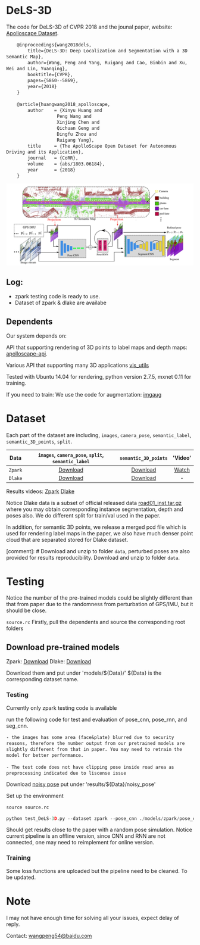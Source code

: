 
# DeLS-3D
The code for DeLS-3D of CVPR 2018 and the jounal paper, website: [Apolloscape Dataset](apolloscape.auto).

```
    @inproceedings{wang2018dels,
        title={DeLS-3D: Deep Localization and Segmentation with a 3D Semantic Map},
        author={Wang, Peng and Yang, Ruigang and Cao, Binbin and Xu, Wei and Lin, Yuanqing},
        booktitle={CVPR},
        pages={5860--5869},
        year={2018}
    }

    @article{huangwang2018_apolloscape,
        author    = {Xinyu Huang and
                   Peng Wang and
                   Xinjing Chen and
                   Qichuan Geng and
                   Dingfu Zhou and
                   Ruigang Yang},
        title     = {The ApolloScape Open Dataset for Autonomous Driving and its Application},
        journal   = {CoRR},
        volume    = {abs/1803.06184},
        year      = {2018}
    }

```

![](./fig/pipeline.png)



## Log:
- zpark testing code is ready to use.
- Dataset of zpark & dlake are availabe


## Dependents

Our system depends on:

API that supporting rendering of 3D points to label maps and depth maps:
[apolloscape-api](https://github.com/ApolloScapeAuto/dataset-api).

Various API that supporting many 3D applications
[vis_utils](https://github.com/pengwangucla/vis_utils)

Tested with Ubuntu 14.04 for rendering, python version 2.7.5, mxnet 0.11 for training.

If you need to train:
We use the code for augmentation:
[imgaug](https://github.com/aleju/imgaug)


# Dataset
Each part of the dataset are including, `images`, `camera_pose`, `semantic_label`, `semantic_3D_points`, `split`. 

| Data | `images`, `camera_pose`, `split`, `semantic_label` | `semantic_3D_points` | 'Video'|
|:-:|:-:|:-:|:-:|
|`Zpark`| [Download]() |  [Download]() | [Watch](https://www.youtube.com/watch?v=M6lhkzKFEhA)|
|`Dlake`| [Download]() |  [Download]() | - |

Results videos:
[Zpark](https://www.youtube.com/watch?v=HNPQVtgpjbE)
[Dlake](https://www.youtube.com/watch?v=ApyqPnvmJAs&t=1s)


Notice Dlake data is a subset of official released data [road01_inst.tar.gz](http://apolloscape.auto/scene.html) where you may obtain corresponding instance segmentation, depth and poses also. We do different split for train/val used in the paper. 

In addition, for semantic 3D points, we release a merged pcd file which is used for rendering label maps in the paper, 
we also have much denser point cloud that are separated stored for Dlake dataset. 

[comment]: # Download and unzip to folder `data`, perturbed poses are also provided for results reproducibility.
Download and unzip to folder `data`. 

# Testing
Notice the number of the pre-trained models could be slightly different than that from paper due to the randomness from perturbation of GPS/IMU, but it should be close.

`source.rc` Firstly, pull the dependents and source the corresponding root folders


## Download pre-trained models

Zpark: [Download](https://drive.google.com/file/d/1i3Fl6c0k__9AfLd96CZgaffbY_0g5cgf/view?usp=sharing)
Dlake: [Download]()

Download them and put under 'models/${Data}/' ${Data} is the corresponding dataset name.

### Testing
Currently only zpark testing code is available

run the following code for test and evaluation of pose_cnn, pose_rnn, and seg_cnn. 

```Notice 
- the images has some area (face&plate) blurred due to security reasons, therefore the number output from our pretrained models are slightly different from that in paper. You may need to retrain the model for better performance.

- The test code does not have clipping pose inside road area as preprocessing indicated due to liscense issue
```

Download [noisy pose]() put under 'results/${Data}/noisy_pose'

Set up the environment
```
source source.rc
```

```python
python test_DeLS-3D.py --dataset zpark --pose_cnn ./models/zpark/pose_cnn-0000 --pose_rnn models/zpark/pose_rnn-0000 --seg_cnn models/zpark/seg_cnn-0000
```

Should get results close to the paper with a random pose simulation. 
Notice current pipeline is an offline version, since CNN and RNN are not connected, one may need to reimplement for online version.


### Training
Some loss functions are uploaded but the pipeline need to be cleaned.
To be updated.


# Note
I may not have enough time for solving all your issues, expect delay of reply. 

Contact: wangpeng54@baidu.com

